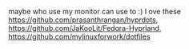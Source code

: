 maybe who use my monitor can use to :)
I ove these https://github.com/prasanthrangan/hyprdots, https://github.com/JaKooLit/Fedora-Hyprland, https://github.com/mylinuxforwork/dotfiles
